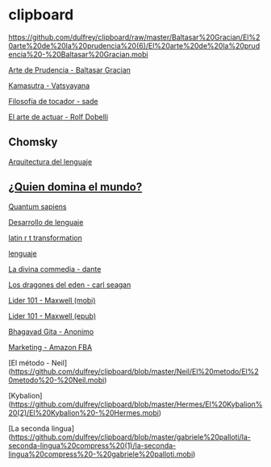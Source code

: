 # clipboard

https://github.com/dulfrey/clipboard/raw/master/Baltasar%20Gracian/El%20arte%20de%20la%20prudencia%20(6)/El%20arte%20de%20la%20prudencia%20-%20Baltasar%20Gracian.mobi


[Arte de Prudencia - Baltasar Gracian](https://github.com/dulfrey/clipboard/raw/master/Baltasar%20Gracian/El%20arte%20de%20la%20prudencia%20(6)/El%20arte%20de%20la%20prudencia%20-%20Baltasar%20Gracian.mobi)

[Kamasutra - Vatsyayana](https://github.com/dulfrey/clipboard/raw/master/Vatsyayana/The%20Kama%20Sutra%20of%20Vatsyayana%20_%20Translated%20From%20the%20Sanscrit%20in%20Seven%20Parts%20With%20Preface%2C%20Introdu%20(5)/The%20Kama%20Sutra%20of%20Vatsyayana%20_%20Translated%20-%20Vatsyayana.mobi)

[Filosofía de tocador - sade](https://github.com/dulfrey/clipboard/raw/master/marquis%2C%20Sade%20le/La%20Philosophie%20dans%20le%20boudoir/La%20Philosophie%20dans%20le%20boudoir%20-%20Sade%20le%20marquis%20(de).mobi)


[El arte de actuar - Rolf Dobelli](https://github.com/dulfrey/clipboard/raw/master/Dobelli%2C%20Rolf/arte%20de%20actuar%2C%20El/arte%20de%20actuar%2C%20El%20-%20Rolf%20Dobelli.mobi)

## Chomsky
[Arquitectura del lenguaje ](https://github.com/dulfrey/clipboard/raw/master/Chomsky%2C%20Noam/arquitectura%20del%20lenguaje%2C%20La/arquitectura%20del%20lenguaje%2C%20La%20-%20Noam%20Chomsky.mobi)

[¿Quien domina el mundo?](https://github.com/dulfrey/clipboard/raw/master/Chomsky%2C%20Noam/%C2%BFquien%20domina%20el%20mundo_/%C2%BFquien%20domina%20el%20mundo_%20-%20Noam%20Chomsky.mobi)
--
[Quantum sapiens](https://github.com/dulfrey/clipboard/raw/master/UN/QUANTUM%20SAPIENS%20I%202017-02/QUANTUM%20SAPIENS%20I%202017-02%20-%20UN.mobi)

[Desarrollo de lenguaje](https://github.com/dulfrey/clipboard/raw/master/owens%2C%20robert/desarrollo%20del%20lenguaje/desarrollo%20del%20lenguaje%20-%20robert%20owens.mobi)

[latin r t transformation](https://github.com/dulfrey/clipboard/raw/master/paper/Comparative%20r%20t%20transformation%20in%20Latin/Comparative%20r%20t%20transformation%20in%20Latin%20-%20paper.mobi)

[lenguaje](https://github.com/dulfrey/clipboard/raw/master/paper/lenguaje/lenguaje%20-%20paper.mobi)

[La divina commedia - dante](https://github.com/dulfrey/clipboard/raw/master/dante/La%20divina%20commedia%20-%20Dante%20Alighieri%20-%20MOBI.mobi)

[Los dragones del eden - carl seagan](https://github.com/dulfrey/clipboard/blob/master/Los%20dragones%20del%20eden%20(2)/Los%20dragones%20del%20eden%20-%20carlseagan.mobi)

[Lider 101 - Maxwell (mobi)](https://github.com/dulfrey/clipboard/raw/master/Maxwell%20John%20C%20(3)/Maxwell%20John%20C%20-%20Owner.mobi)

[Lider 101 - Maxwell (epub)](https://github.com/dulfrey/clipboard/raw/master/Maxwell%20John%20C%20(3)/Maxwell%20John%20C%20-%20Owner.epub)

[Bhagavad Gita - Anonimo](https://github.com/dulfrey/clipboard/raw/master/Bhagavad%20Gita%20(4)/Bhagavad%20Gita%20-%20Anonimo.mobi)

[Marketing - Amazon FBA](https://github.com/dulfrey/clipboard/blob/master/marketing/Affiliate%20MarketingAndAmazonFBA%20-%20Ezeanaka,%20Michael.mobi?raw=true)

[El método - Neil]
(https://github.com/dulfrey/clipboard/blob/master/Neil/El%20metodo/El%20metodo%20-%20Neil.mobi)

[Kybalion]
(https://github.com/dulfrey/clipboard/blob/master/Hermes/El%20Kybalion%20(2)/El%20Kybalion%20-%20Hermes.mobi)


[La seconda lingua]
(https://github.com/dulfrey/clipboard/blob/master/gabriele%20palloti/la-seconda-lingua%20compress%20(1)/la-seconda-lingua%20compress%20-%20gabriele%20palloti.mobi)





